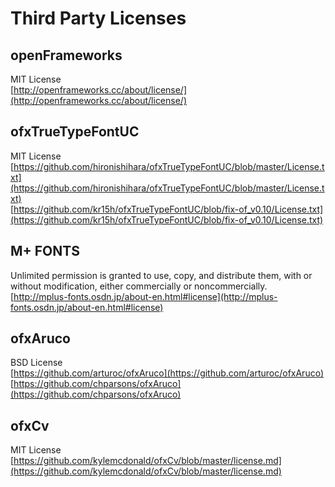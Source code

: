 # Third Party Licenses

## openFrameworks

MIT License  
[http://openframeworks.cc/about/license/](http://openframeworks.cc/about/license/)

## ofxTrueTypeFontUC

MIT License  
[https://github.com/hironishihara/ofxTrueTypeFontUC/blob/master/License.txt](https://github.com/hironishihara/ofxTrueTypeFontUC/blob/master/License.txt)  
[https://github.com/kr15h/ofxTrueTypeFontUC/blob/fix-of_v0.10/License.txt](https://github.com/kr15h/ofxTrueTypeFontUC/blob/fix-of_v0.10/License.txt)

## M+ FONTS

Unlimited permission is granted to use, copy, and distribute them, with or without modification, either commercially or noncommercially.  
[http://mplus-fonts.osdn.jp/about-en.html#license](http://mplus-fonts.osdn.jp/about-en.html#license)

## ofxAruco

BSD License  
[https://github.com/arturoc/ofxAruco](https://github.com/arturoc/ofxAruco)  
[https://github.com/chparsons/ofxAruco](https://github.com/chparsons/ofxAruco)

## ofxCv

MIT License  
[https://github.com/kylemcdonald/ofxCv/blob/master/license.md](https://github.com/kylemcdonald/ofxCv/blob/master/license.md)